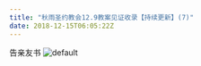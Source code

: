 ```yaml
---
title: "秋雨圣约教会12.9教案见证收录【持续更新】(7)"
date: 2018-12-15T06:05:22Z
---
```


告亲友书
![default](https://user-images.githubusercontent.com/37917810/50039756-6fadac00-0005-11e9-872d-00545a8109d7.jpeg)
